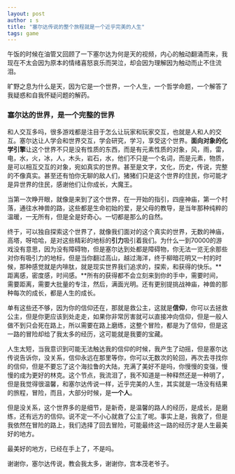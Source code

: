 ```yaml
---
layout: post
author : s
title: "塞尔达传说的整个旅程就是一个近乎完美的人生"
tags: game
---
```


午饭的时候在油管又回顾了一下塞尔达为何是天的视频，内心的触动翻涌而来，我现在不太会因为原本的情绪喜怒哀乐而哭泣，却会因为理解因为触动而止不住流泪。

旷野之息为什么是天，因为它是一个世界，一个人生，一个哲学命题，一个解答了我疑惑和自我怀疑问题的解药。

### 塞尔达的世界，是一个完整的世界

和人交互多吗，很多游戏都是注目于怎么让玩家和玩家交互，也就是人和人的交互。塞尔达让人学会和世界交互，学会研究，学习，享受这个世界。**面向对象的化学引擎**让这个世界不只是没有性质的东西，而是有元素性质的对象，风，雨，雷，电，水，火，冰，人，木头，岩石，水，他们不只是一个名词，而是元素，物质，是可以相互交互的对象，宛如真实的世界。甚至是文字，文化，历史，传说，完整的不像真实。甚至还有怕你无聊的敌人们，猪猪们只是这个世界的住民，你可能才是异世界的住民，感谢他们让你成长，大魔王。

当第一次睁开眼，就像是来到了这个世界，在一开始的指引，四座神庙，第一个村落，通往水神兽的路，这些都是生命初始的爱，是父母的教导，是当年那种纯粹的温暖，一无所有，但是全是好奇心。一切都是那么的自然。

终于，可以独自探索这个世界了，就像我们面对的这个真实的世界，无数的神庙，高塔，呀哈哈，是对这些精彩的地标的**引力**吸引着我们。为什么一到70000的游戏没有意思，因为没有障碍物，但是塞尔达到处都是障碍物，你无法一览无余那些对你有吸引力的地标，但是当你翻过高山，越过海洋，终于柳暗花明又一村的时候，那种感觉就是内啡肽，就是现实世界我们追求的，探索，和获得的快乐。**距离感，密度感，时间感。**所有的获得都不会立刻来到你的手中，需要时间，需要距离，需要大批量的专注，然后，满面光明。还有更别提挑战神庙，神兽的那种每次的成长，都是人生的成长。

单有这些还不够，因为你的信仰还在，那就是救公主，这就是**信仰**，你可以去拯救公主，但是你更应该到处走走，如果你非常厉害就可以直接冲向信仰，但是一般人做不到只会死在路上，所以需要在路上磨练，这整个冒险，都是为了信仰，但是这一路的冒险却给了我太多的经历，这可能就是我要的宝藏。

人生太短，当我意识到可能无法触达我的信仰的时候，我产生了动摇，但是塞尔达传说告诉你，没关系，信仰永远在那里等你，你可以无数次的轮回，再次去寻找你的信仰，但是不要忘了这个海拉鲁的大陆，充满了美好不是吗，你慢慢的变强，慢慢的成为更好的林克。这个节点，我流泪了，我不知道是一种释然还是一种明了，但是我觉得很温馨，和塞尔达传说一样，近乎完美的人生，其实就是一场没有结果的旅程，冒险，而且，大部分时候，是**一个人**。

但是没关系，这个世界多的是细节，是新奇，是温馨的路人的经历，是成长，是磨练，还有远方的信仰。说不定一不小心就救了公主了呢。事实上是，我救了，但是我依然在冒险的路上，我们选择了回去冒险，可能最终这一路的经历才是人生最美好的地方。

最美好的地方，已经在手上了，不是吗。

谢谢你，塞尔达传说，教会我太多，谢谢你，宫本茂老爷子。
